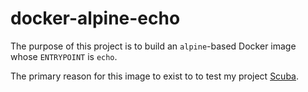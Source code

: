 docker-alpine-echo
==================
The purpose of this project is to build an `alpine`-based Docker image whose
`ENTRYPOINT` is `echo`.

The primary reason for this image to exist to to test my project
[Scuba](https://github.com/JonathonReinhart/scuba).
